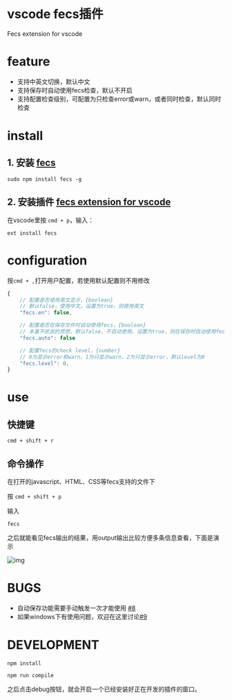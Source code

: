 # vscode fecs插件
Fecs extension for vscode

# feature
 - 支持中英文切换，默认中文
 - 支持保存时自动使用fecs检查，默认不开启
 - 支持配置检查级别，可配置为只检查error或warn，或者同时检查，默认同时检查
 
# install
## 1. 安装 [fecs](http://fecs.baidu.com/)
```
sudo npm install fecs -g
```
## 2. 安装插件 [fecs extension for vscode](https://marketplace.visualstudio.com/items?itemName=Marx.fecs&showReviewDialog=true)
在vscode里按 ```cmd + p```，输入：
```
ext install fecs
```

# configuration

按```cmd + ,```打开用户配置，若使用默认配置则不用修改

```javascript
{
    // 配置是否使用英文显示，{boolean}
    // 默认false，使用中文。设置为true，则使用英文
    "fecs.en": false,

    // 配置是否在保存文件时自动使用fecs，{boolean}
    // 本着不扰民的思想，默认false，不自动使用。设置为true，则在保存时自动使用fecs
    "fecs.auto": false

    // 配置fecs的check level，{number}
    // 0为显示error和warn，1为只显示warn，2为只显示error，默认level为0
    "fecs.level": 0,
}
```
# use 

## 快捷键
```cmd + shift + r```

## 命令操作
在打开的javascript、HTML、CSS等fecs支持的文件下

按 ```cmd + shift + p```

输入
```
fecs
```
之后就能看见fecs输出的结果，用output输出比较方便多条信息查看，下面是演示


![img](imges/fecs1.gif)

# BUGS

- 自动保存功能需要手动触发一次才能使用 [#8](https://github.com/MarxJiao/VScode-fecs/issues/8)
- 如果windows下有使用问题，欢迎在这里讨论[#9](https://github.com/MarxJiao/VScode-fecs/issues/9)

# DEVELOPMENT

```shell
npm install
```
```shell
npm run compile
```
之后点击debug按钮，就会开启一个已经安装好正在开发的插件的窗口。